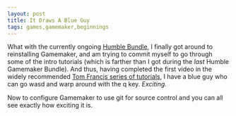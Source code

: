 ```yaml
---
layout: post
title: It Draws A Blue Guy
tags: games,gamemaker,beginnings
---
```

What with the currently ongoing [Humble Bundle](https://www.humblebundle.com/gamemaker-bundle), I finally got around to reinstalling Gamemaker, and am trying to commit myself to go through some of the intro tutorials (which is farther than I got during the *last* Humble Gamemaker Bundle).  And thus, having completed the first video in the widely recommended [Tom Francis series of tutorials](https://www.youtube.com/playlist?list=PLUtKzyIe0aB2HjpmBhnsHpK7ig0z7ohWw), I have a blue guy who can go wasd and warp around with the q key.  *Exciting.*

Now to configure Gamemaker to use git for source control and you can all see exactly how exciting it is.
